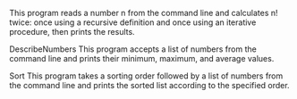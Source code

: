 This program reads a number n from the command line and calculates n! twice: once using a recursive definition and once using an iterative procedure, then prints the results.


DescribeNumbers
This program accepts a list of numbers from the command line and prints their minimum, maximum, and average values.


Sort
This program takes a sorting order followed by a list of numbers from the command line and prints the sorted list according to the specified order.
